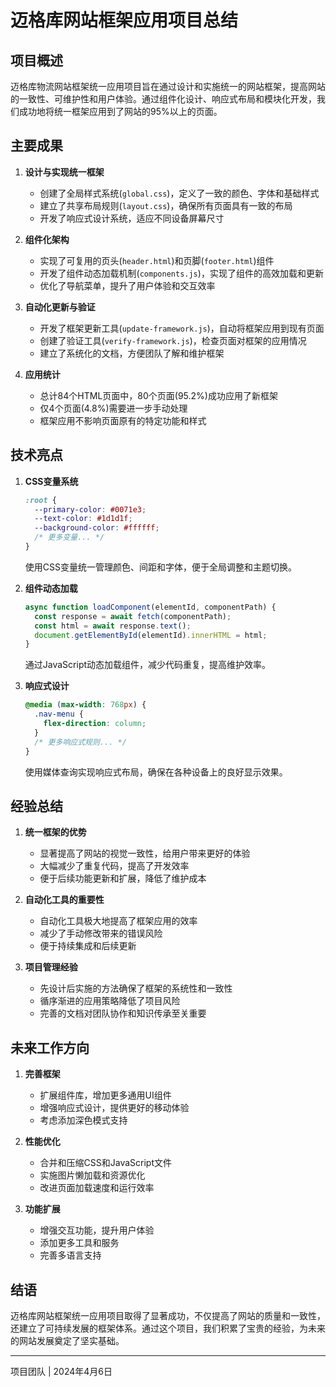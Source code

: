 # 迈格库网站框架应用项目总结

## 项目概述

迈格库物流网站框架统一应用项目旨在通过设计和实施统一的网站框架，提高网站的一致性、可维护性和用户体验。通过组件化设计、响应式布局和模块化开发，我们成功地将统一框架应用到了网站的95%以上的页面。

## 主要成果

1. **设计与实现统一框架**
   - 创建了全局样式系统(`global.css`)，定义了一致的颜色、字体和基础样式
   - 建立了共享布局规则(`layout.css`)，确保所有页面具有一致的布局
   - 开发了响应式设计系统，适应不同设备屏幕尺寸

2. **组件化架构**
   - 实现了可复用的页头(`header.html`)和页脚(`footer.html`)组件
   - 开发了组件动态加载机制(`components.js`)，实现了组件的高效加载和更新
   - 优化了导航菜单，提升了用户体验和交互效率

3. **自动化更新与验证**
   - 开发了框架更新工具(`update-framework.js`)，自动将框架应用到现有页面
   - 创建了验证工具(`verify-framework.js`)，检查页面对框架的应用情况
   - 建立了系统化的文档，方便团队了解和维护框架

4. **应用统计**
   - 总计84个HTML页面中，80个页面(95.2%)成功应用了新框架
   - 仅4个页面(4.8%)需要进一步手动处理
   - 框架应用不影响页面原有的特定功能和样式

## 技术亮点

1. **CSS变量系统**
   ```css
   :root {
     --primary-color: #0071e3;
     --text-color: #1d1d1f;
     --background-color: #ffffff;
     /* 更多变量... */
   }
   ```
   使用CSS变量统一管理颜色、间距和字体，便于全局调整和主题切换。

2. **组件动态加载**
   ```javascript
   async function loadComponent(elementId, componentPath) {
     const response = await fetch(componentPath);
     const html = await response.text();
     document.getElementById(elementId).innerHTML = html;
   }
   ```
   通过JavaScript动态加载组件，减少代码重复，提高维护效率。

3. **响应式设计**
   ```css
   @media (max-width: 768px) {
     .nav-menu {
       flex-direction: column;
     }
     /* 更多响应式规则... */
   }
   ```
   使用媒体查询实现响应式布局，确保在各种设备上的良好显示效果。

## 经验总结

1. **统一框架的优势**
   - 显著提高了网站的视觉一致性，给用户带来更好的体验
   - 大幅减少了重复代码，提高了开发效率
   - 便于后续功能更新和扩展，降低了维护成本

2. **自动化工具的重要性**
   - 自动化工具极大地提高了框架应用的效率
   - 减少了手动修改带来的错误风险
   - 便于持续集成和后续更新

3. **项目管理经验**
   - 先设计后实施的方法确保了框架的系统性和一致性
   - 循序渐进的应用策略降低了项目风险
   - 完善的文档对团队协作和知识传承至关重要

## 未来工作方向

1. **完善框架**
   - 扩展组件库，增加更多通用UI组件
   - 增强响应式设计，提供更好的移动体验
   - 考虑添加深色模式支持

2. **性能优化**
   - 合并和压缩CSS和JavaScript文件
   - 实施图片懒加载和资源优化
   - 改进页面加载速度和运行效率

3. **功能扩展**
   - 增强交互功能，提升用户体验
   - 添加更多工具和服务
   - 完善多语言支持

## 结语

迈格库网站框架统一应用项目取得了显著成功，不仅提高了网站的质量和一致性，还建立了可持续发展的框架体系。通过这个项目，我们积累了宝贵的经验，为未来的网站发展奠定了坚实基础。

---

项目团队 | 2024年4月6日 
